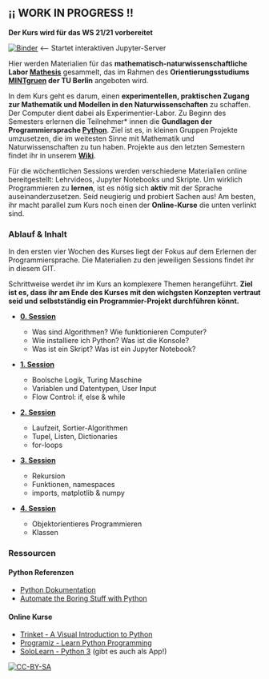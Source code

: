 ## ¡¡ WORK IN PROGRESS !!

**Der Kurs wird für das WS 21/21 vorbereitet**


[![Binder](https://mybinder.org/badge_logo.svg)](https://mybinder.org/v2/gh/andreaheilrath/mathesis/master) <-- Startet interaktiven Jupyter-Server

Hier werden Materialien für das **mathematisch-naturwissenschaftliche Labor [Mathesis](https://www.mintgruen.tu-berlin.de/studium-und-lehre/mintgruen-labore/mathesis/)** gesammelt, das im Rahmen des **Orientierungsstudiums [MINTgruen](https://www.mintgruen.tu-berlin.de) der TU Berlin** angeboten wird.

In dem Kurs geht es darum, einen **experimentellen, praktischen Zugang zur Mathematik und Modellen in den Naturwissenschaften** zu schaffen. Der Computer dient dabei als Experimentier-Labor. Zu Beginn des Semesters erlernen die Teilnehmer* innen die **Gundlagen der Programmiersprache [Python](https://de.wikipedia.org/wiki/Python_(Programmiersprache))**. Ziel ist es, in kleinen Gruppen Projekte umzusetzen, die im weitesten Sinne mit Mathematik und Naturwissenschaften zu tun haben. Projekte aus den letzten Semestern findet ihr in unserem [**Wiki**](https://www.mintgruen.tu-berlin.de/mathesisWiki/doku.php).

Für die wöchentlichen Sessions werden verschiedene Materialien online bereitgestellt: Lehrvideos, Jupyter Notebooks und Skripte. Um wirklich Programmieren zu **lernen**, ist es nötig sich **aktiv** mit der Sprache auseinanderzusetzen. Seid neugierig und probiert Sachen aus! Am besten, ihr macht parallel zum Kurs noch einen der **Online-Kurse** die unten verlinkt sind.

### Ablauf & Inhalt
In den ersten vier Wochen des Kurses liegt der Fokus auf dem Erlernen der Programmiersprache. Die Materialien zu den jeweiligen Sessions findet ihr in  diesem GIT. 

Schrittweise werdet ihr im Kurs an komplexere Themen herangeführt. **Ziel ist es, dass ihr am Ende des Kurses mit den wichgsten Konzepten vertraut seid und selbstständig ein Programmier-Projekt durchführen könnt.**

* **[0. Session](./0th_Session)**
    * Was sind Algorithmen? Wie funktionieren  Computer?
    * Wie installiere ich Python? Was ist die Konsole?
    * Was ist ein Skript? Was ist ein Jupyter Notebook?
    
* **[1. Session](./1st_Session)** 
    * Boolsche Logik, Turing Maschine
    * Variablen und Datentypen, User Input
    * Flow Control: if, else & while
    
* **[2. Session](./2nd_Session)**
    * Laufzeit, Sortier-Algorithmen
    * Tupel, Listen, Dictionaries
    * for-loops
    
* **[3. Session](./3rd_Session)**
    * Rekursion
    * Funktionen, namespaces
    * imports, matplotlib & numpy
    
* **[4. Session](./4th_Session)**
    * Objektorientieres Programmieren
    * Klassen

### Ressourcen

#### Python Referenzen
* [Python Dokumentation](https://docs.python.org/3/)
* [Automate the Boring Stuff with Python](https://automatetheboringstuff.com)

#### Online Kurse
* [Trinket - A Visual Introduction to Python](https://hourofpython.trinket.io/a-visual-introduction-to-python#/welcome/an-hour-of-code)
* [Programiz - Learn Python Programming](https://www.programiz.com/python-programming)
* [SoloLearn - Python 3](https://www.sololearn.com/Course/Python/) (gibt es auch als App!)


[![CC-BY-SA](https://licensebuttons.net/l/by-sa/3.0/80x15.png)](https://creativecommons.org/licenses/by-sa/4.0/deed.de)

